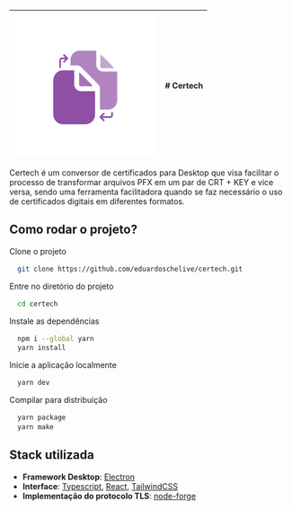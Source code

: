 | ![Icon](public/icon.png) | # Certech |
|:------------------------:|:---------:|

Certech é um conversor de certificados para Desktop que visa facilitar o processo de transformar arquivos PFX em um par de CRT + KEY e vice versa, sendo uma ferramenta facilitadora quando se faz necessário o uso de certificados digitais em diferentes formatos.

## Como rodar o projeto?

Clone o projeto

```bash
  git clone https://github.com/eduardoschelive/certech.git
```

Entre no diretório do projeto

```bash
  cd certech
```

Instale as dependências

```bash
  npm i --global yarn
  yarn install
```

Inicie a aplicação localmente

```bash
  yarn dev
```

Compilar para distribuição

```bash
  yarn package
  yarn make
```

## Stack utilizada

- **Framework Desktop**: [Electron](https://www.electronjs.org/pt/)
- **Interface**: [Typescript](https://www.typescriptlang.org/), [React](https://react.dev/), [TailwindCSS](https://tailwindcss.com/)
- **Implementação do protocolo TLS**: [node-forge](https://github.com/digitalbazaar/forge)
